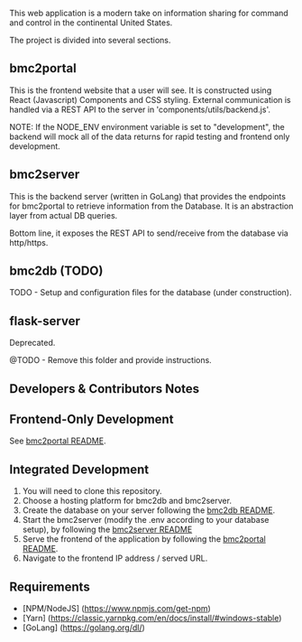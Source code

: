 This web application is a modern take on information sharing for command and 
control in the continental United States.

The project is divided into several sections.

## bmc2portal

This is the frontend website that a user will see. It is constructed using 
React (Javascript) Components and CSS styling. External communication is
handled via a REST API to the server in 'components/utils/backend.js'.

NOTE: If the NODE_ENV environment variable is set to "development", 
the backend will mock all of the data returns for rapid testing and 
frontend only development.

## bmc2server

This is the backend server (written in GoLang) that provides the endpoints
for bmc2portal to retrieve information from the Database. It is an 
abstraction layer from actual DB queries.

Bottom line, it exposes the REST API to send/receive from the database via
http/https.

## bmc2db (TODO)

TODO - Setup and configuration files for the database (under construction).

## flask-server

Deprecated.

@TODO - Remove this folder and provide instructions.


## Developers & Contributors Notes

## Frontend-Only Development

See [bmc2portal README](https://github.com/jemccarthy13/BMC2Portal/tree/master/bmc2portal).

## Integrated Development

1) You will need to clone this repository.
2) Choose a hosting platform for bmc2db and bmc2server.
3) Create the database on your server following the [bmc2db README](https://github.com/jemccarthy13/BMC2Portal/tree/master/bmc2db).
4) Start the bmc2server (modify the .env according to  your database setup), by following 
the [bmc2server README](https://github.com/jemccarthy13/BMC2Portal/tree/master/bmc2server)
5) Serve the frontend of the application by following the [bmc2portal README](https://github.com/jemccarthy13/BMC2Portal/tree/master/bmc2portal).
6) Navigate to the frontend IP address / served URL.

## Requirements

- [NPM/NodeJS] (https://www.npmjs.com/get-npm)
- [Yarn] (https://classic.yarnpkg.com/en/docs/install/#windows-stable)
- [GoLang] (https://golang.org/dl/)